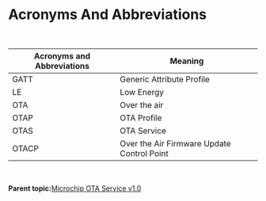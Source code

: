 # Acronyms And Abbreviations

<br />

|**Acronyms and Abbreviations**|**Meaning**|
|------------------------------|-----------|
|GATT|Generic Attribute Profile|
|LE|Low Energy|
|OTA|Over the air|
|OTAP|OTA Profile|
|OTAS|OTA Service|
|OTACP|Over the Air Firmware Update Control Point|

<br />

**Parent topic:**[Microchip OTA Service v1.0](GUID-ADB0AB34-DEE4-4107-8618-C3FBA1CDDDA1.md)

